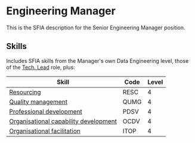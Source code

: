 # Engineering Manager

This is the SFIA description for the Senior Engineering Manager position.

## Skills

Includes SFIA skills from the Manager's own Data Engineering level, those of the
[Tech. Lead](sfia_tech_lead.md) role, plus:

| Skill                                                                           | Code | Level |
| ------------------------------------------------------------------------------- | ---- | ----- |
| [Resourcing](#resourcing)                                                       | RESC | 4     |
| [Quality management](#quality-management)                                       | QUMG | 4     |
| [Professional development](#professional-development)                           | PDSV | 4     |
| [Organisational capability development](#organisational-capability-development) | OCDV | 4     |
| [Organisational facilitation](#organisational-facilitation)                     | ITOP | 4     |
